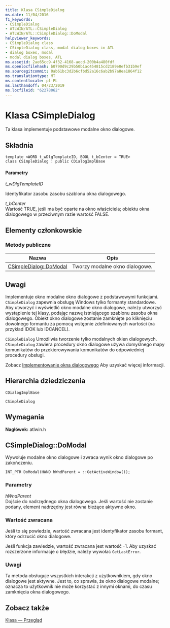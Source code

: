 ```yaml
---
title: Klasa CSimpleDialog
ms.date: 11/04/2016
f1_keywords:
- CSimpleDialog
- ATLWIN/ATL::CSimpleDialog
- ATLWIN/ATL::CSimpleDialog::DoModal
helpviewer_keywords:
- CSimpleDialog class
- CSimpleDialog class, modal dialog boxes in ATL
- dialog boxes, modal
- modal dialog boxes, ATL
ms.assetid: 2ae65cc9-4f32-4168-aecd-200b4a480fdf
ms.openlocfilehash: b0790d9c29b50b1ac454815cd2189e0efb31b9ef
ms.sourcegitcommit: 0ab61bc3d2b6cfbd52a16c6ab2b97a8ea1864f12
ms.translationtype: MT
ms.contentlocale: pl-PL
ms.lasthandoff: 04/23/2019
ms.locfileid: "62278062"
---
```

# <a name="csimpledialog-class"></a>Klasa CSimpleDialog

Ta klasa implementuje podstawowe modalne okno dialogowe.

## <a name="syntax"></a>Składnia

```
template <WORD t_wDlgTemplateID, BOOL t_bCenter = TRUE>
class CSimpleDialog : public CDialogImplBase
```

#### <a name="parameters"></a>Parametry

*t_wDlgTemplateID*

Identyfikator zasobu zasobu szablonu okna dialogowego.

*t_bCenter*<br/>
Wartość TRUE, jeśli ma być oparte na okno właściciela; obiektu okna dialogowego w przeciwnym razie wartość FALSE.

## <a name="members"></a>Elementy członkowskie

### <a name="public-methods"></a>Metody publiczne

|Nazwa|Opis|
|----------|-----------------|
|[CSimpleDialog::DoModal](#domodal)|Tworzy modalne okno dialogowe.|

## <a name="remarks"></a>Uwagi

Implementuje okno modalne okno dialogowe z podstawowymi funkcjami. `CSimpleDialog` zapewnia obsługę Windows tylko formanty standardowe. Aby utworzyć i wyświetlić okno modalne okno dialogowe, należy utworzyć wystąpienie tej klasy, podając nazwę istniejącego szablonu zasobu okna dialogowego. Obiekt okno dialogowe zostanie zamknięte po kliknięciu dowolnego formantu za pomocą wstępnie zdefiniowanych wartości (na przykład IDOK lub IDCANCEL).

`CSimpleDialog` Umożliwia tworzenie tylko modalnych okien dialogowych. `CSimpleDialog` zawiera procedury okno dialogowe używa domyślnego mapy komunikatów do przekierowywania komunikatów do odpowiedniej procedury obsługi.

Zobacz [Implementowanie okna dialogowego](../../atl/implementing-a-dialog-box.md) Aby uzyskać więcej informacji.

## <a name="inheritance-hierarchy"></a>Hierarchia dziedziczenia

`CDialogImplBase`

`CSimpleDialog`

## <a name="requirements"></a>Wymagania

**Nagłówek:** atlwin.h

##  <a name="domodal"></a>  CSimpleDialog::DoModal

Wywołuje modalne okno dialogowe i zwraca wynik okno dialogowe po zakończeniu.

```
INT_PTR DoModal(HWND hWndParent = ::GetActiveWindow());
```

### <a name="parameters"></a>Parametry

*hWndParent*<br/>
Dojście do nadrzędnego okna dialogowego. Jeśli wartość nie zostanie podany, element nadrzędny jest równa bieżące aktywne okno.

### <a name="return-value"></a>Wartość zwracana

Jeśli to się powiedzie, wartość zwracana jest identyfikator zasobu formant, który odrzucić okno dialogowe.

Jeśli funkcja zawiedzie, wartość zwracana jest wartość -1. Aby uzyskać rozszerzone informacje o błędzie, należy wywołać `GetLastError`.

### <a name="remarks"></a>Uwagi

Ta metoda obsługuje wszystkich interakcji z użytkownikiem, gdy okno dialogowe jest aktywne. Jest to, co sprawia, że okno dialogowe modalne; oznacza to użytkownik nie może korzystać z innymi oknami, do czasu zamknięcia okna dialogowego.

## <a name="see-also"></a>Zobacz także

[Klasa — Przegląd](../../atl/atl-class-overview.md)
